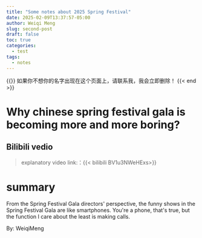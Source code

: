 ```yaml
---
title: "Some notes about 2025 Spring Festival"
date: 2025-02-09T13:37:57-05:00
author: Weiqi Meng
slug: second-post
draft: false
toc: true
categories:
  - test
tags:
  - notes
---
```


{{<block class="caution" >}}
如果你不想你的名字出现在这个页面上，请联系我，我会立即删除！
{{< end >}}






# Why chinese spring festival gala is becoming more and more boring?

## Bilibili vedio

> explanatory video link:：{{< bilibili  BV1u3NWeHExs>}}



# summary

From the Spring Festival Gala directors' perspective, the funny shows in the Spring Festival Gala are like smartphones. You're a phone, that's true, but the function I care about the least is making calls. 

By: WeiqiMeng
